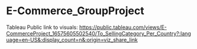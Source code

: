 # E-Commerce_GroupProject
Tableau Public link to visuals: https://public.tableau.com/views/E-CommerceProject_16575605502540/To_SellingCategory_Per_Country?:language=en-US&:display_count=n&:origin=viz_share_link
